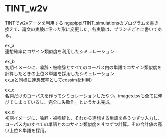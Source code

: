 # TINT_w2v
TINTでw2vデータを利用する
ngepippi/TINT_simulationsのプログラムを書き換えて、論文の実験に沿った形に変更した。各実験は、ブランチごとに書いてある。

ex_a  
  連想確率にコサイン類似度を利用したシミュレーション  
  
ex_b  
  初期イメージに、喩辞・被喩辞とすべてのコーパス内の単語でコサイン類似度を計算したときの上位８単語を採用したシミュレーション  
  ex_aと同様に連想確率としてcossimを利用）  
  
ex_c  
  名詞だけのコーパスを作ってシミュレーションしたやつ。images.tsvも全てに伸びてしまっているし、完全に失敗作。というか未完成。  
  
ex_d  
  初期イメージに、喩辞・被喩辞と、それから連想する単語を各３つずつ入力し、コーパス内のすべての単語とのコサイン類似度を４つずつ計算。その合計値の高い上位８単語を採用。  
